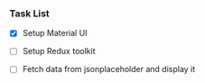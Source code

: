 ### Task List

- [x] Setup Material UI
- [ ] Setup Redux toolkit
- [ ] Fetch data from jsonplaceholder and display it

